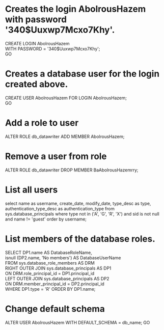 # Creates the login AbolrousHazem with password '340$Uuxwp7Mcxo7Khy'.  
CREATE LOGIN AbolrousHazem   
    WITH PASSWORD = '340$Uuxwp7Mcxo7Khy';  
GO  

# Creates a database user for the login created above.  
CREATE USER AbolrousHazem FOR LOGIN AbolrousHazem;  
GO  

# Add a role to user
ALTER ROLE db_datawriter ADD MEMBER AbolrousHazem;

# Remove a user from role
ALTER ROLE db_datawriter DROP MEMBER BaAbolrousHazemrry;   

# List all users
select name as username,
       create_date,
       modify_date,
       type_desc as type,
       authentication_type_desc as authentication_type
from sys.database_principals
where type not in ('A', 'G', 'R', 'X')
      and sid is not null
      and name != 'guest'
order by username;

# List members of the database roles.

SELECT DP1.name AS DatabaseRoleName,   
   isnull (DP2.name, 'No members') AS DatabaseUserName   
 FROM sys.database_role_members AS DRM  
 RIGHT OUTER JOIN sys.database_principals AS DP1  
   ON DRM.role_principal_id = DP1.principal_id  
 LEFT OUTER JOIN sys.database_principals AS DP2  
   ON DRM.member_principal_id = DP2.principal_id  
WHERE DP1.type = 'R'
ORDER BY DP1.name;  

# Change default schema
ALTER USER AbolrousHazem WITH DEFAULT_SCHEMA = db_name;
GO
